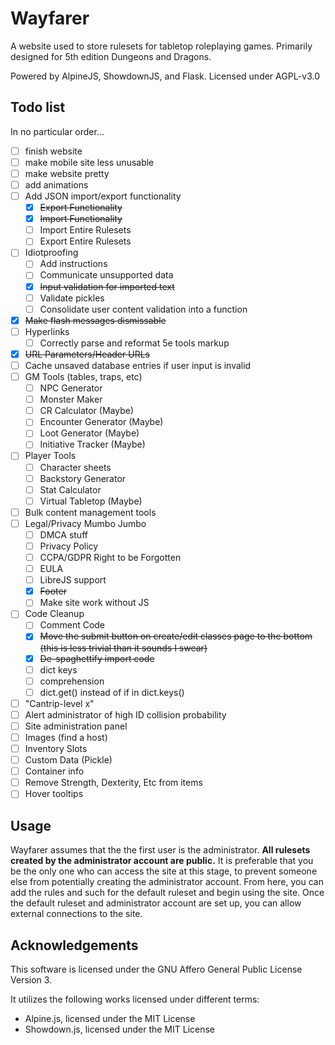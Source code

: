 # Wayfarer

A website used to store rulesets for tabletop roleplaying games. Primarily designed for 5th edition Dungeons and Dragons.

Powered by AlpineJS, ShowdownJS, and Flask.
Licensed under AGPL-v3.0

## Todo list

In no particular order...

 - [ ] finish website
 - [ ] make mobile site less unusable
 - [ ] make website pretty
 - [ ] add animations
 - [ ] Add JSON import/export functionality
     - [X] ~~Export Functionality~~
     - [X] ~~Import Functionality~~
     - [ ] Import Entire Rulesets
     - [ ] Export Entire Rulesets
 - [ ] Idiotproofing
     - [ ] Add instructions
     - [ ] Communicate unsupported data
     - [X] ~~Input validation for imported text~~
     - [ ] Validate pickles
     - [ ] Consolidate user content validation into a function
 - [X] ~~Make flash messages dismissable~~
 - [ ] Hyperlinks
     - [ ] Correctly parse and reformat 5e tools markup
 - [X] ~~URL Parameters/Header URLs~~
 - [ ] Cache unsaved database entries if user input is invalid
 - [ ] GM Tools (tables, traps, etc)
     - [ ] NPC Generator
     - [ ] Monster Maker
     - [ ] CR Calculator (Maybe)
     - [ ] Encounter Generator (Maybe)
     - [ ] Loot Generator (Maybe)
     - [ ] Initiative Tracker (Maybe)
 - [ ] Player Tools
     - [ ] Character sheets
     - [ ] Backstory Generator
     - [ ] Stat Calculator
     - [ ] Virtual Tabletop (Maybe)
 - [ ] Bulk content management tools
 - [ ] Legal/Privacy Mumbo Jumbo
     - [ ] DMCA stuff
     - [ ] Privacy Policy
     - [ ] CCPA/GDPR Right to be Forgotten
     - [ ] EULA
     - [ ] LibreJS support
     - [X] ~~Footer~~
     - [ ] Make site work without JS
 - [ ] Code Cleanup
     - [ ] Comment Code
     - [X] ~~Move the submit button on create/edit classes page to the bottom (this is less trivial than it sounds I swear)~~
     - [X] ~~De-spaghettify import code~~
     - [ ] dict keys
     - [ ] comprehension
     - [ ] dict.get() instead of if in dict.keys()
 - [ ] "Cantrip-level x"
 - [ ] Alert administrator of high ID collision probability
 - [ ] Site administration panel
 - [ ] Images (find a host)
 - [ ] Inventory Slots
 - [ ] Custom Data (Pickle)
 - [ ] Container info
 - [ ] Remove Strength, Dexterity, Etc from items
 - [ ] Hover tooltips

## Usage

Wayfarer assumes that the the first user is the administrator. **All rulesets created by the administrator account are public.** It is preferable that you be the only one who can access the site at this stage, to prevent someone else from potentially creating the administrator account. From here, you can add the rules and such for the default ruleset and begin using the site. Once the default ruleset and administrator account are set up, you can allow external connections to the site.

## Acknowledgements

This software is licensed under the GNU Affero General Public License Version 3.

It utilizes the following works licensed under different terms:

 - Alpine.js, licensed under the MIT License
 - Showdown.js, licensed under the MIT License